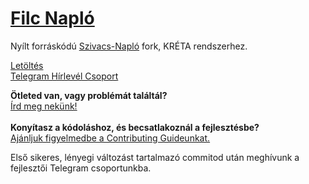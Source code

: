 
# [Filc Napló](https://filcnaplo.hu/)
Nyílt forráskódú [Szivacs-Napló](https://github.com/boapps/Szivacs-Naplo) fork, KRÉTA rendszerhez.

[Letöltés](https://www.filcnaplo.hu/download/)<br>
[Telegram Hírlevél Csoport](https://t.me/filc_naplo)

**Ötleted van, vagy problémát találtál?**<br>
[Írd meg nekünk!](https://github.com/filcnaplo/filcnaplo/issues/new)<br><br>
**Konyítasz a kódoláshoz, és becsatlakoznál a fejlesztésbe?**<br>
[Ajánljuk figyelmedbe a Contributing Guideunkat.](https://github.com/filcnaplo/filcnaplo/blob/master/CONTRIBUTING.md)

Első sikeres, lényegi változást tartalmazó commitod után meghívunk a fejlesztői Telegram csoportunkba.
 
 
 
